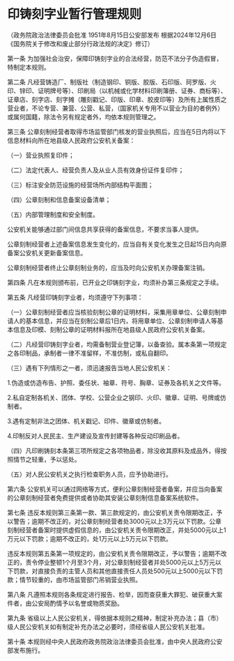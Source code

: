 # 印铸刻字业暂行管理规则

<!-- INFO END -->

（政务院政治法律委员会批准 1951年8月15日公安部发布 根据2024年12月6日《国务院关于修改和废止部分行政法规的决定》修订）

第一条 为加强社会治安，保障印铸刻字业的合法经营，防范不法分子伪造假冒，特制定本规则。

第二条 凡经营铸造厂、制版社（制造钢印、铜版、胶版、石印版、珂罗版、火印、锌印、证明牌号等）、印刷局（以机械或化学材料印刷簿册、证券、商标等）、证章店、刻字店、刻字摊（雕刻戳记、印版、印章、胶皮印等）及所有上属性质之营业者，不论专营、兼营、公营、私营，（国家机关专用不以营业为目的者例外）或属何国籍，除法令另有规定者外，均依本规则管理之。

第三条 公章刻制经营者取得市场监管部门核发的营业执照后，应当在5日内将以下信息材料向所在地县级人民政府公安机关备案：

（一）营业执照复印件；

（二）法定代表人、经营负责人及从业人员有效身份证件复印件；

（三）标注安全防范设施的经营场所内部结构平面图；

（四）公章刻制和信息备案设备清单；

（五）内部管理制度和安全制度。

公安机关能够通过部门间信息共享获得的备案信息，不要求当事人提供。

公章刻制经营者上述备案信息发生变化的，应当自有关变化发生之日起15日内向原备案公安机关更新备案信息。

公章刻制经营者终止公章刻制业务的，应当及时向公安机关办理备案注销。

第四条 凡在本规则颁布前，已开业之印铸刻字业，均须补办第三条规定之手续。

第五条 凡经营印铸刻字业者，均须遵守下列事项：

（一）公章刻制经营者应当核验刻制公章的证明材料，采集用章单位、公章刻制申请人的基本信息，并应当在刻制公章后1日内，将用章单位、公章刻制申请人等基本信息及印模、刻制公章的证明材料报所在地县级人民政府公安机关备案。

（二）凡经营印铸刻字业者，均需备制营业登记簿，以备查验。属本条第一项规定之各印制品，承制者一律不准留样，不准仿制，或私自翻印。

（三）遇有下列情形之一者，须迅速报告当地人民公安机关：

1.伪造或仿造布告、护照、委任状、袖章、符号、胸章、证券及各机关之文件等。

2.私自定制各机关、团体、学校、公营企业之钢印、火印、徽章、证明、号牌或仿制者。

3.遇有定制非法之团体、机关戳记、印件、徽章或仿制者。

4.印制反对人民民主、生产建设及宣传封建等各种反动印刷品者。

（四）凡印刷铸刻本条第三项所规定之各项物品者，除没收其原料及成品外，得按照情节之轻重，予以惩处。

（五）对人民公安机关之执行检查职务人员，应予协助进行。

第六条 公安机关可以通过网络等方式，便利公章刻制经营者备案，并应当向备案的公章刻制经营者免费提供或者协助其安装公章刻制信息备案系统软件。

第七条 违反本规则第三条第一款、第三款规定的，由公安机关责令限期改正，予以警告；逾期不改正的，对公章刻制经营者处3000元以上3万元以下罚款。公章刻制经营者备案时提供虚假信息的，由公安机关责令限期改正，并处5000元以上1万元以下罚款；逾期不改正的，处1万元以上5万元以下罚款。

违反本规则第五条第一项规定的，由公安机关责令限期改正，予以警告；逾期不改正的，责令停业整顿1个月至3个月，对公章刻制经营者并处5000元以上5万元以下罚款，对直接负责的主管人员和其他直接责任人员处500元以上5000元以下罚款；情节较重的，由市场监管部门吊销营业执照。

第八条 凡遵照本规则各条规定进行报告、检举，因而查获重大罪犯、破获重大案件者，由公安局酌情予以名誉或物质奖励。

第九条 省级以上人民公安机关，得依据本规则之精神，制定补充办法；县（市）级人民公安机关如有制定补充办法之必要时，须经省级人民公安机关批准。

第十条 本规则经中央人民政府政务院政治法律委员会批准，由中央人民政府公安部发布施行。